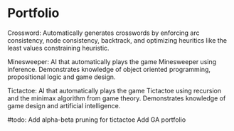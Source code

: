 # Portfolio

Crossword: Automatically generates crosswords by enforcing arc consistency, node consistency, backtrack, and optimizing heuritics like the least values constraining heuristic.

Minesweeper: AI that automatically plays the game Minesweeper using inference. Demonstrates knowledge of object oriented programming, propositional logic and game design.

Tictactoe: AI that automatically plays the game Tictactoe using recursion and the minimax algorithm from game theory. Demonstrates knowledge of game design and artificial intelligence.

#todo:
Add alpha-beta pruning for tictactoe
Add GA portfolio
